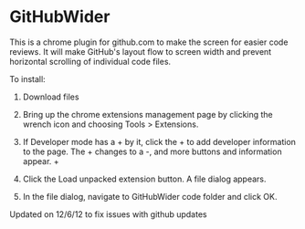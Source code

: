 GitHubWider
===========
This is a chrome plugin for github.com to make the screen for easier code reviews. It will make GitHub's layout flow to screen width and prevent horizontal scrolling of individual code files.

To install:
1. Download files

2. Bring up the chrome extensions management page by clicking the wrench icon and choosing Tools > Extensions.

2. If Developer mode has a + by it, click the + to add developer information to the page. The + changes to a -, and more buttons and information appear.
                                                                                              +
3. Click the Load unpacked extension button. A file dialog appears.

4. In the file dialog, navigate to GitHubWider code folder and click OK.

Updated on 12/6/12 to fix issues with github updates